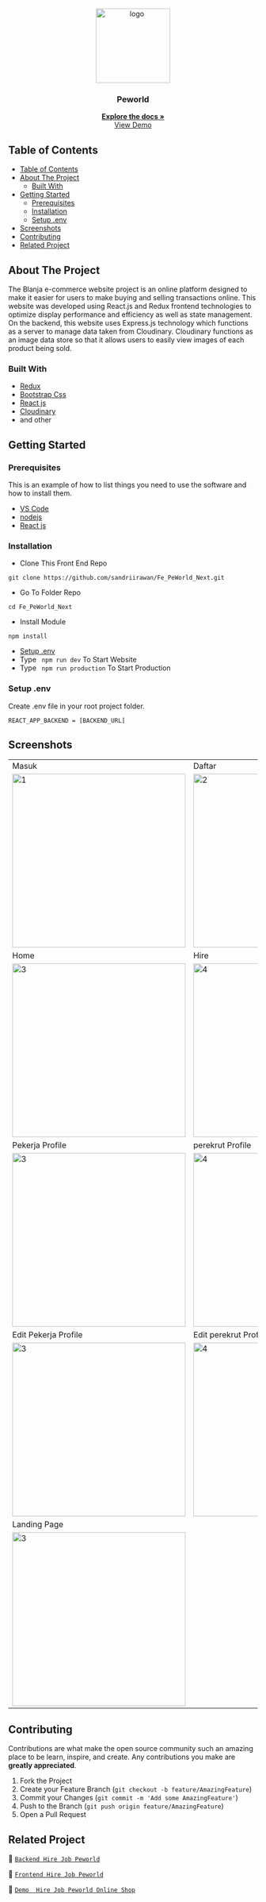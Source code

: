 <br />
<p align="center">
<div align="center">
  <img height="150" <img src="https://github.com/sandriirawan/Fe_PeWorld_Next/assets/80002249/ba9b545d-5143-4d03-8546-dad6b7c00cda" alt="logo" border="0"/>
</div>
  <h3 align="center">Peworld</h3>
  <p align="center">
    <a href="https://peworld-six.vercel.app/"><strong>Explore the docs »</strong></a>
    <br />
    <a href="https://peworld-six.vercel.app/">View Demo</a>
  </p>
</p>



<!-- TABLE OF CONTENTS -->

## Table of Contents

- [Table of Contents](#table-of-contents)
- [About The Project](#about-the-project)
  - [Built With](#built-with)
- [Getting Started](#getting-started)
  - [Prerequisites](#prerequisites)
  - [Installation](#installation)
  - [Setup .env](#setup-env)
- [Screenshots](#screenshots)
- [Contributing](#contributing)
- [Related Project](#related-project)

<!-- ABOUT THE PROJECT -->

## About The Project

The Blanja e-commerce website project is an online platform designed to make it easier for users to make buying and selling transactions online. This website was developed using React.js and Redux frontend technologies to optimize display performance and efficiency as well as state management. On the backend, this website uses Express.js technology which functions as a server to manage data taken from Cloudinary. Cloudinary functions as an image data store so that it allows users to easily view images of each product being sold.

### Built With

- [Redux](https://redux.js.org/)
- [Bootstrap Css](https://getbootstrap.com/)
- [React js](https://reactjs.org/)
- [Cloudinary](https://cloudinary.com/)
- and other

<!-- GETTING STARTED -->

## Getting Started

### Prerequisites

This is an example of how to list things you need to use the software and how to install them.
- [VS Code](https://code.visualstudio.com/)
- [nodejs](https://nodejs.org/en/download/)
- [React js](https://reactjs.org/)


### Installation

- Clone This Front End Repo

```
git clone https://github.com/sandriirawan/Fe_PeWorld_Next.git
```

- Go To Folder Repo

```
cd Fe_PeWorld_Next
```

- Install Module

```
npm install
```

- <a href="#setup-env">Setup .env</a>
- Type ` npm run dev` To Start Website
- Type ` npm run production` To Start Production

### Setup .env

Create .env file in your root project folder.

```
REACT_APP_BACKEND = [BACKEND_URL]
```

<!-- ROADMAP -->



## Screenshots

<table>
     <tr>
    <td>Masuk</td>
    <td>Daftar</td>
  </tr>
 <tr>
    <td><img width="350px" src="https://github.com/sandriirawan/Fe_PeWorld_Next/assets/80002249/68492fca-98b9-483c-a1c5-382df687e2fa" border="0" alt="1" /></td>
    <td> <img width="350px" src="https://github.com/sandriirawan/Fe_PeWorld_Next/assets/80002249/393e3d7b-bae6-437f-a028-1c0223dcdd39"  border="0"  alt="2" /></td>
  </tr>

   <tr>
     <td>Home</td>
    <td>Hire</td>
  </tr>
  <tr>
    <td><img width="350px" src="https://github.com/sandriirawan/Fe_PeWorld_Next/assets/80002249/5f316532-2968-42b4-afd2-47d1c3ac7647" border="0" alt="3" /> </td>
     <td><img width="350px" src="https://github.com/sandriirawan/Fe_PeWorld_Next/assets/80002249/a546fe9b-dae5-4157-add8-6fef08fd6698"  border="0" alt="4" /></td>
  </tr>
   <tr>
    <td>Pekerja Profile</td>
     <td>perekrut Profile</td>
  </tr>
    <td><img width="350px" src="https://github.com/sandriirawan/Fe_PeWorld_Next/assets/80002249/121ed8e4-699f-4b2e-be7c-35673afb5930" border="0" alt="3" /> </td>
     <td><img width="350px" src="https://github.com/sandriirawan/Fe_PeWorld_Next/assets/80002249/7172ba72-11dc-430e-b1b6-474029db4309"  border="0" alt="4" /></td>
  </tr>
   <tr>
    <td>Edit Pekerja Profile</td>
     <td>Edit perekrut Profile</td>
  </tr>
  <tr>
    <td><img width="350px"  src="https://github.com/sandriirawan/Fe_PeWorld_Next/assets/80002249/4f7b5187-46c2-442c-9501-1a8089b51bcc" border="0" alt="3" /> </td>
     <td><img width="350px"  src="https://github.com/sandriirawan/Fe_PeWorld_Next/assets/80002249/eb59c3f3-cdbe-45c2-a2fe-232ed03211e0"  border="0" alt="4" /></td>
  </tr>
  <tr>
    <td>Landing Page</td>
  </tr>
  <tr>
    <td><img width="350px" src="https://github.com/sandriirawan/Fe_PeWorld_Next/assets/80002249/7ed5a44f-9dc2-42d1-9f23-178f7829c8bd"  border="0" alt="3" /> </td>
  </tr>
 
</table>

<!-- CONTRIBUTING -->

## Contributing



Contributions are what make the open source community such an amazing place to be learn, inspire, and create. Any contributions you make are **greatly appreciated**.

1. Fork the Project
2. Create your Feature Branch (`git checkout -b feature/AmazingFeature`)
3. Commit your Changes (`git commit -m 'Add some AmazingFeature'`)
4. Push to the Branch (`git push origin feature/AmazingFeature`)
5. Open a Pull Request

## Related Project

:rocket: [`Backend Hire Job Peworld`](https://github.com/sandriirawan/Be_PeWorld)

:rocket: [`Frontend Hire Job Peworld`](https://github.com/sandriirawan/Fe_PeWorld_Next)

:rocket: [`Demo  Hire Job Peworld Online Shop`](https://peworld-six.vercel.app/)
